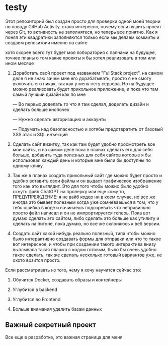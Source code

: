 # testy

Этот репозиторий был создан просто для проверки одной моей теории по поводу GitHub Activity, стало интересно, почему если пушить проект через Git, то активность не заполнятеся, но теперь все понятно. Как я понял эти квадратики заполняются только если мы делаем коммиты и создаем репозитоии именно на сайте
 
хотя скорее всего тут будет моя лоборатория с палнами на будущее, точнее планы о том какие проекты я бы хотел реализовать в том или ином месяце 

1. Доработать свой проект под названием "FullStack project", на самом деле я не знаю зачем мне его дорабатывать, просто я не смогу включить его никак, так как у меня нету сервера. Но на будущее можно реализовать будет прикольное приложение, и пока что там самый лучший дизайн как по мне

    — Во первых доделать то что я там сделал, доделать дизайн и сделать больше кнопочек
    
    — Нужно сделать авторизацию и аккаунты
 
    — Подумать над безопасностью и хотябы предотвратить от базовый XSS атак и SQL инъекций 


2. Сделать сайт визитку, так как там будет удобно просмотреть все мои сайты, и на самом деле пока в планах сделать его для себя больше, добавить туда полезных для себя сайтов которые я бы использовал каждый день и которые мне были бы доступны по одному клику

3. Так же в планах создать прикольный сайт где можно будет просто и удобно вставить свои файлы и он выдаст графическое изображение того как это выглядит. Это для того чтобы можно было удобно скнуть файл ChatGPT на проверку или еще кому то, ПРЕДУПРЕЖДЕНИЕ: я не вайб кодер ни в коем случае, но все же иногда это бывает полезным когда уже сомневаешься в том, что у тебя ошибка в коде и начинаешь подозревать что неправильно просто файл написал и он не импрортируется теперь. Пока вот думаю сделать это сайтом, либо сделать это больше как утилиту и сделать на питоне, пока думаю, но все же склоняюсь к веб версии.

4. Создать сайт какой нибудь реально полезный, типа чтобы можно было интерактивно создавать формы для отправки или что то такое вот интересное, и чтобы при созданиии такого интерактива внизу выплывала такая плашка с кодом готовым, было бы очень удобно такое сделать, так же сделать несколько готовый вариантов уже, не охото возится просто.


Если рассматривать из того, чему я хочу научится сейчас это:

1. Обучится Docker, создавать образы и контейнеры

2. Углубится в backend

3. Углубится во Frontend

4. Больше внимания уделить базам данных




## Важный секретный проект


Все еще в разработке, это важная страница для меня   
